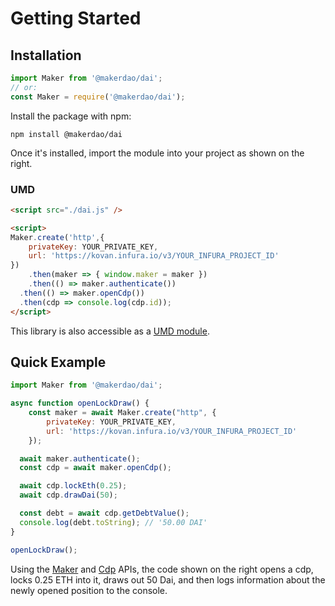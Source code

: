# Getting Started

## Installation

```javascript
import Maker from '@makerdao/dai';
// or:
const Maker = require('@makerdao/dai');
```
Install the package with npm:

`npm install @makerdao/dai`

Once it's installed, import the module into your project as shown on the right.

### UMD

```html
<script src="./dai.js" />

<script>
Maker.create('http',{
	privateKey: YOUR_PRIVATE_KEY,
	url: 'https://kovan.infura.io/v3/YOUR_INFURA_PROJECT_ID'
})
	.then(maker => { window.maker = maker })
	.then(() => maker.authenticate())
  .then(() => maker.openCdp())
  .then(cdp => console.log(cdp.id));
</script>
```

This library is also accessible as a [UMD module](https://github.com/umdjs/umd).

## Quick Example

```javascript
import Maker from '@makerdao/dai';

async function openLockDraw() {
	const maker = await Maker.create("http", {
		privateKey: YOUR_PRIVATE_KEY,
		url: 'https://kovan.infura.io/v3/YOUR_INFURA_PROJECT_ID'
	});

  await maker.authenticate();
  const cdp = await maker.openCdp();

  await cdp.lockEth(0.25);
  await cdp.drawDai(50);

  const debt = await cdp.getDebtValue();
  console.log(debt.toString); // '50.00 DAI'
}

openLockDraw();
```

Using the [Maker](#maker) and [Cdp](#cdp) APIs, the code shown on the right
opens a cdp, locks 0.25 ETH into it, draws out 50 Dai, and then logs information
about the newly opened position to the console.
